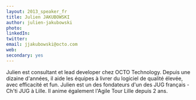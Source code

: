 ```yaml
---
layout: 2013_speaker_fr
title: Julien JAKUBOWSKI
author: julien-jakubowski
photo: 
linkedIn: 
twitter: 
email: jjakubowski@octo.com
web: 
secondary: yes
---
```


Julien est consultant et lead developer chez OCTO Technology. Depuis une dizaine d'années, il aide les équipes à livrer du logiciel de qualité élevée, avec efficacité et fun. Julien est un des fondateurs d'un des JUG français - Ch'ti JUG à Lille. Il anime également l'Agile Tour Lille depuis 2 ans.